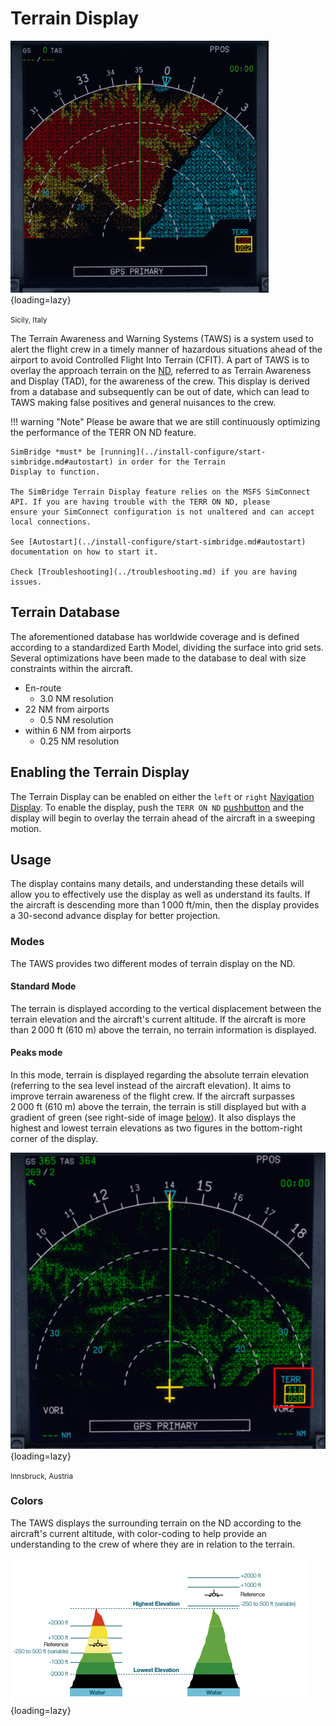# Terrain Display
![terrain display](../assets/terr-nd1.png){loading=lazy}

<small>Sicily, Italy</small>

The Terrain Awareness and Warning Systems (TAWS) is a system used to alert the flight crew in a timely manner of hazardous situations ahead of the airport to avoid Controlled Flight Into Terrain (CFIT). A part of TAWS is to overlay the approach terrain on the [ND](../../../pilots-corner/a32nx/a32nx-briefing/flight-deck/front/nd.md), referred to as Terrain Awareness and Display (TAD), for the awareness of the crew. This display is derived from a database and subsequently can be out of date, which can lead to TAWS making false positives and general nuisances to the crew.

!!! warning "Note"
    Please be aware that we are still continuously optimizing the performance of the TERR ON ND feature.

    SimBridge *must* be [running](../install-configure/start-simbridge.md#autostart) in order for the Terrain 
    Display to function. 

    The SimBridge Terrain Display feature relies on the MSFS SimConnect API. If you are having trouble with the TERR ON ND, please 
    ensure your SimConnect configuration is not unaltered and can accept local connections. 

    See [Autostart](../install-configure/start-simbridge.md#autostart) documentation on how to start it. 

    Check [Troubleshooting](../troubleshooting.md) if you are having issues.

## Terrain Database
The aforementioned database has worldwide coverage and is defined according to a standardized Earth Model, dividing the surface into grid sets. Several optimizations have been made to the database to deal with size constraints within the aircraft.

- En-route
    - 3.0 NM resolution
- 22 NM from airports
    - 0.5 NM resolution
- within 6 NM from airports
    - 0.25 NM resolution

## Enabling the Terrain Display

The Terrain Display can be enabled on either the `left` or `right` [Navigation Display](../../../pilots-corner/a32nx/a32nx-briefing/flight-deck/front/nd.md). To enable the display, push the `TERR ON ND` [pushbutton](../../../pilots-corner/a32nx/a32nx-briefing/flight-deck/front/nd.md#terr-on-nd-pushbutton) and the display will begin to overlay the terrain ahead of the aircraft in a sweeping motion.

## Usage
The display contains many details, and understanding these details will allow you to effectively use the display as well as understand its faults. If the aircraft is descending more than 1 000 ft/min, then the display provides a 30-second advance display for better projection.

### Modes
The TAWS provides two different modes of terrain display on the ND.

#### Standard Mode
The terrain is displayed according to the vertical displacement between the terrain elevation and the aircraft's current altitude. If the aircraft is more than 2 000 ft (610 m) above the terrain, no terrain information is displayed.

#### Peaks mode
In this mode, terrain is displayed regarding the absolute terrain elevation (referring to the sea level instead of the aircraft elevation). It aims to improve terrain awareness of the flight crew. If the aircraft surpasses 2 000 ft (610 m) above the terrain, the terrain is still displayed but with a gradient of green (see right-side of image [below](#colors)). It also displays the highest and lowest terrain elevations as two figures in the bottom-right corner of the display.

![taws peaks mode](../assets/terr-nd2.png){loading=lazy}

<small>Innsbruck, Austria</small>

### Colors
The TAWS displays the surrounding terrain on the ND according to the aircraft's current altitude, with color-coding to help provide an understanding to the crew of where they are in relation to the terrain.

![TAWS Color Coding](../assets/taws_color_coding.png "Color coding displays by the TAWS"){loading=lazy}
